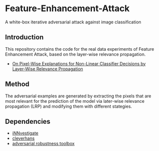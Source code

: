 # Feature-Enhancement-Attack
A white-box iterative adversarial attack against image classification

## Introduction
This repository contains the code for the real data experiments of Feature Enhancement Attack, based on the layer-wise relevance propagation.
- [On Pixel-Wise Explanations for Non-Linear Classifier Decisions by Layer-Wise Relevance Propagation](https://journals.plos.org/plosone/article?id=10.1371/journal.pone.0130140)

## Method
The adversarial examples are generated by extracting the pixels that are most relevant for the prediction of the model via later-wise relevance propagation (LRP) and modifying them with different stategies.

## Dependencies
- [iNNvestigate](https://github.com/albermax/innvestigate)
- [cleverhans](https://github.com/tensorflow/cleverhans)
- [adversarial robustness toolbox](https://github.com/IBM/adversarial-robustness-toolbox)
